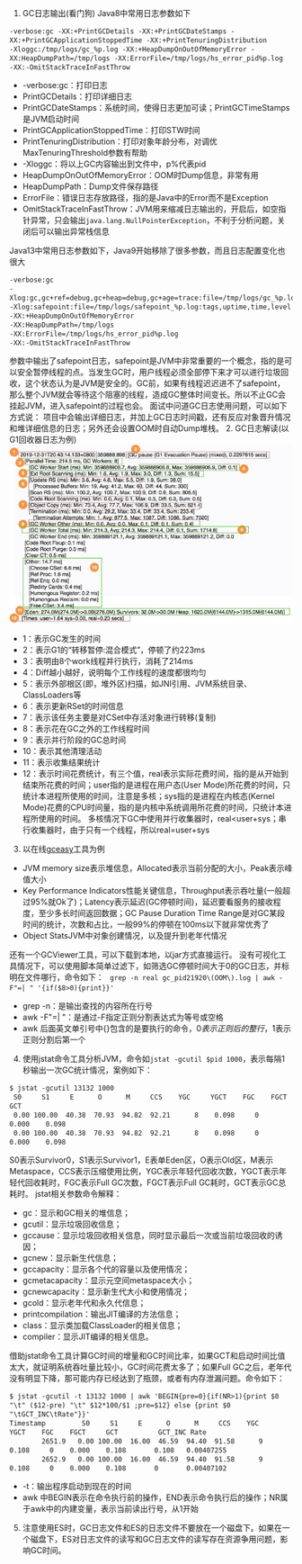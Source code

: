 1. GC日志输出(看门狗)
 Java8中常用日志参数如下
 ```
 -verbose:gc -XX:+PrintGCDetails -XX:+PrintGCDateStamps -XX:+PrintGCApplicationStoppedTime -XX:+PrintTenuringDistribution 
 -Xloggc:/tmp/logs/gc_%p.log -XX:+HeapDumpOnOutOfMemoryError -XX:HeapDumpPath=/tmp/logs -XX:ErrorFile=/tmp/logs/hs_error_pid%p.log 
 -XX:-OmitStackTraceInFastThrow
 ```
 - -verbose:gc：打印日志
 - PrintGCDetails：打印详细日志
 - PrintGCDateStamps：系统时间，使得日志更加可读；PrintGCTimeStamps是JVM启动时间
 - PrintGCApplicationStoppedTime：打印STW时间
 - PrintTenuringDistribution：打印对象年龄分布，对调优MaxTenuringThreshold参数有帮助
 - -Xloggc：将以上GC内容输出到文件中，p%代表pid
 - HeapDumpOnOutOfMemoryError：OOM时Dump信息，非常有用
 - HeapDumpPath：Dump文件保存路径
 - ErrorFile：错误日志存放路径，指的是Java中的Error而不是Exception
 - OmitStackTraceInFastThrow：JVM用来缩减日志输出的，开启后，如空指针异常，只会输出```java.lang.NullPointerException```，不利于分析问题，关闭后可以输出异常栈信息

 Java13中常用日志参数如下，Java9开始移除了很多参数，而且日志配置变化也很大
 ```
 -verbose:gc 
 -Xlog:gc,gc+ref=debug,gc+heap=debug,gc+age=trace:file=/tmp/logs/gc_%p.log:tags,uptime,time,level 
 -Xlog:safepoint:file=/tmp/logs/safepoint_%p.log:tags,uptime,time,level 
 -XX:+HeapDumpOnOutOfMemoryError 
 -XX:HeapDumpPath=/tmp/logs 
 -XX:ErrorFile=/tmp/logs/hs_error_pid%p.log 
 -XX:-OmitStackTraceInFastThrow
 ```
 参数中输出了safepoint日志，safepoint是JVM中非常重要的一个概念，指的是可以安全暂停线程的点。当发生GC时，用户线程必须全部停下来才可以进行垃圾回收，这个状态认为是JVM是安全的。GC前，如果有线程迟迟进不了safepoint，那么整个JVM就会等待这个阻塞的线程，造成GC整体时间变长。所以不止GC会挂起JVM，进入safepoint的过程也会。
 面试中问道GC日志使用问题，可以如下方式说：
 项目中会输出详细日志，并加上GC日志时间戳，还有反应对象晋升情况和堆详细信息的日志；另外还会设置OOM时自动Dump堆栈。
2. GC日志解读(以G1回收器日志为例)
 ![](https://raw.githubusercontent.com/hujiapeng/imgs/master/lagou/%E6%B7%B1%E5%85%A5%E6%B5%85%E5%87%BAJava%E8%99%9A%E6%8B%9F%E6%9C%BA/G1%E6%97%A5%E5%BF%97Demo.jpg)
 - 1：表示GC发生的时间
 - 2：表示G1的“转移暂停:混合模式”，停顿了约223ms
 - 3：表明由8个work线程并行执行，消耗了214ms
 - 4：Diff越小越好，说明每个工作线程的速度都很均匀
 - 5：表示外部根区(即，堆外区)扫描，如JNI引用、JVM系统目录、ClassLoaders等
 - 6：表示更新RSet的时间信息
 - 7：表示该任务主要是对CSet中存活对象进行转移(复制)
 - 8：表示花在GC之外的工作线程时间
 - 9：表示并行阶段的GC总时间
 - 10：表示其他清理活动
 - 11：表示收集结果统计
 - 12：表示时间花费统计，有三个值，real表示实际花费时间，指的是从开始到结束所花费的时间；user指的是进程在用户态(User Mode)所花费的时间，只统计本进程所使用的时间，注意是多核；sys指的是进程在内核态(Kernel Mode)花费的CPU时间量，指的是内核中系统调用所花费的时间，只统计本进程所使用的时间。
    多核情况下GC中使用并行收集器时，real<user+sys；串行收集器时，由于只有一个线程，所以real=user+sys
3. 以在线[gceasy](https://gceasy.io/gc-index.jsp)工具为例
 - JVM memory size表示堆信息，Allocated表示当前分配的大小，Peak表示峰值大小
 - Key Performance Indicators性能关键信息，Throughput表示吞吐量(一般超过95%就Ok了)；Latency表示延迟(GC停顿时间)，延迟要看服务的接收程度，至少多长时间返回数据；GC Pause Duration Time Range是对GC某段时间的统计，次数和占比，一般99%的停顿在100ms以下就非常优秀了
 - Object StatsJVM中对象创建情况，以及提升到老年代情况

 还有一个GCViewer工具，可以下载到本地，以jar方式直接运行。
 没有可视化工具情况下，可以使用脚本简单过滤下，如筛选GC停顿时间大于0的GC日志，并标明在文件哪行，命令如下：
 ``` grep -n real gc_pid21920\(OOM\).log | awk -F"=| " '{if($8>0){print}}'```
 - grep -n：是输出查找的内容所在行号
 - awk -F"=| "：是通过-F指定正则分割表达式为等号或空格
 - awk 后面英文单引号中{}包含的是要执行的命令，$0表示正则后的整行，$1表示正则分割后第一个

4. 使用jstat命令工具分析JVM，命令如```jstat -gcutil $pid 1000```，表示每隔1秒输出一次GC统计情况，案例如下：
 ```
$ jstat -gcutil 13132 1000
  S0     S1     E      O      M     CCS    YGC     YGCT    FGC    FGCT     GCT
  0.00 100.00  40.38  70.93  94.82  92.21      8    0.098     0    0.000    0.098
  0.00 100.00  40.38  70.93  94.82  92.21      8    0.098     0    0.000    0.098

 ```
 S0表示Survivor0，S1表示Survivor1，E表单Eden区，O表示Old区，M表示Metaspace，CCS表示压缩使用比例，YGC表示年轻代回收次数，YGCT表示年轻代回收耗时，FGC表示Full GC次数，FGCT表示Full GC耗时，GCT表示GC总耗时。
 jstat相关参数命令解释：
 - gc：显示和GC相关的堆信息；
 - gcutil：显示垃圾回收信息；
 - gccause：显示垃圾回收相关信息，同时显示最后一次或当前垃圾回收的诱因；
 - gcnew：显示新生代信息；
 - gccapacity：显示各个代的容量以及使用情况；
 - gcmetacapacity：显示元空间metaspace大小；
 - gcnewcapacity：显示新生代大小和使用情况；
 - gcold：显示老年代和永久代信息；
 - printcompilation：输出JIT编译的方法信息；
 - class：显示类加载ClassLoader的相关信息；
 - compiler：显示JIT编译的相关信息。

 借助jstat命令工具计算GC时间的增量和GC时间比率，如果GCT和启动时间比值太大，就证明系统吞吐量比较小，GC时间花费太多了；如果Full GC之后，老年代没有明显下降，那可能内存已经达到了瓶颈，或者有内存泄漏问题。命令如下：
 ```
 $ jstat -gcutil -t 13132 1000 | awk 'BEGIN{pre=0}{if(NR>1){print $0 "\t" ($12-pre) "\t" $12*100/$1 ;pre=$12} else {print $0 "\tGCT_INC\tRate"}}'
Timestamp         S0     S1     E      O      M     CCS    YGC     YGCT    FGC    FGCT     GCT          GCT_INC Rate
         2651.9   0.00 100.00  16.00  46.59  94.40  91.58      9    0.108     0    0.000    0.108       0.108   0.00407255
         2652.9   0.00 100.00  16.00  46.59  94.40  91.58      9    0.108     0    0.000    0.108       0       0.00407102
 ```
 - -t：输出程序启动到现在的时间
 - awk 中BEGIN表示在命令执行前的操作，END表示命令执行后的操作；NR属于awk中的内建变量，表示当前读出行号，从1开始

5. 注意使用ES时，GC日志文件和ES的日志文件不要放在一个磁盘下。如果在一个磁盘下，ES对日志文件的读写和GC日志文件的读写存在资源争用问题，影响GC时间。
 

 
